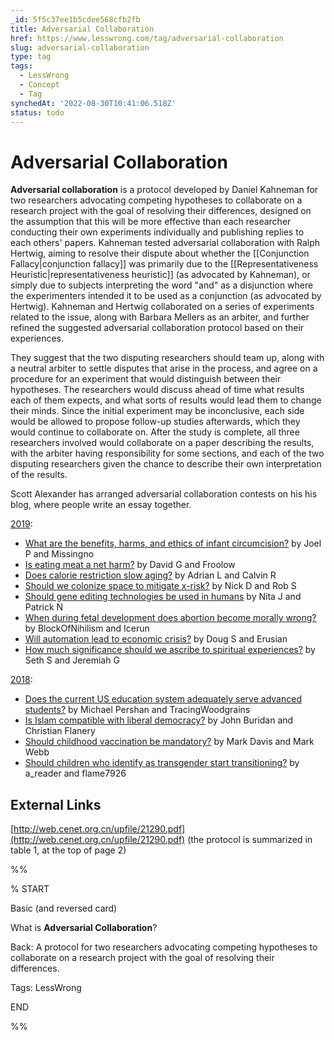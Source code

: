 ```yaml
---
_id: 5f5c37ee1b5cdee568cfb2fb
title: Adversarial Collaboration
href: https://www.lesswrong.com/tag/adversarial-collaboration
slug: adversarial-collaboration
type: tag
tags:
  - LessWrong
  - Concept
  - Tag
synchedAt: '2022-08-30T10:41:06.518Z'
status: todo
---
```


# Adversarial Collaboration

**Adversarial collaboration** is a protocol developed by Daniel Kahneman for two researchers advocating competing hypotheses to collaborate on a research project with the goal of resolving their differences, designed on the assumption that this will be more effective than each researcher conducting their own experiments individually and publishing replies to each others' papers. Kahneman tested adversarial collaboration with Ralph Hertwig, aiming to resolve their dispute about whether the [[Conjunction Fallacy|conjunction fallacy]] was primarily due to the [[Representativeness Heuristic|representativeness heuristic]] (as advocated by Kahneman), or simply due to subjects interpreting the word "and" as a disjunction where the experimenters intended it to be used as a conjunction (as advocated by Hertwig). Kahneman and Hertwig collaborated on a series of experiments related to the issue, along with Barbara Mellers as an arbiter, and further refined the suggested adversarial collaboration protocol based on their experiences.

They suggest that the two disputing researchers should team up, along with a neutral arbiter to settle disputes that arise in the process, and agree on a procedure for an experiment that would distinguish between their hypotheses. The researchers would discuss ahead of time what results each of them expects, and what sorts of results would lead them to change their minds. Since the initial experiment may be inconclusive, each side would be allowed to propose follow-up studies afterwards, which they would continue to collaborate on. After the study is complete, all three researchers involved would collaborate on a paper describing the results, with the arbiter having responsibility for some sections, and each of the two disputing researchers given the chance to describe their own interpretation of the results.

Scott Alexander has arranged adversarial collaboration contests on his his blog, where people write an essay together.

[2019](https://slatestarcodex.com/2020/01/13/2019-adversarial-collaboration-winners/):

- [What are the benefits, harms, and ethics of infant circumcision?](https://slatestarcodex.com/2019/12/10/acc-is-infant-circumcision-ethical/) by Joel P and Missingno
- [Is eating meat a net harm?](https://slatestarcodex.com/2019/12/11/acc-is-eating-meat-a-net-harm/) by David G and Froolow
- [Does calorie restriction slow aging?](https://slatestarcodex.com/2019/12/12/acc-does-calorie-restriction-slow-aging/) by Adrian L and Calvin R
- [Should we colonize space to mitigate x-risk?](https://slatestarcodex.com/2019/12/17/acc-should-we-colonize-space-to-mitigate-x-risk/) by Nick D and Rob S
- [Should gene editing technologies be used in humans](https://slatestarcodex.com/2019/12/18/acc-should-gene-editing-technologies-be-used-in-humans/) by Nita J and Patrick N
- [When during fetal development does abortion become morally wrong?](https://slatestarcodex.com/2019/12/19/acc-when-during-fetal-development-does-abortion-become-morally-wrong/) by BlockOfNihilism and Icerun
- [Will automation lead to economic crisis?](https://slatestarcodex.com/2019/12/23/acc-will-automation-lead-to-economic-crisis/) by Doug S and Erusian
- [How much significance should we ascribe to spiritual experiences?](https://slatestarcodex.com/2019/12/25/acc-how-much-significance-should-we-ascribe-to-spiritual-experiences/) by Seth S and Jeremiah G

[2018](https://slatestarcodex.com/2018/09/26/adversarial-collaboration-contest-results/):

- [Does the current US education system adequately serve advanced students?](https://slatestarcodex.com/2018/09/04/acc-entry-does-the-education-system-adequately-serve-advanced-students/) by Michael Pershan and TracingWoodgrains
- [Is Islam compatible with liberal democracy?](https://slatestarcodex.com/2018/09/05/acc-entry-are-islam-and-liberal-democracy-compatible/) by John Buridan and Christian Flanery
- [Should childhood vaccination be mandatory?](https://slatestarcodex.com/2018/09/06/acc-entry-should-childhood-vaccination-be-mandatory/) by Mark Davis and Mark Webb
- [Should children who identify as transgender start transitioning?](https://slatestarcodex.com/2018/09/08/acc-entry-should-transgender-children-transition/) by a_reader and flame7926

## External Links

[http://web.cenet.org.cn/upfile/21290.pdf](http://web.cenet.org.cn/upfile/21290.pdf) (the protocol is summarized in table 1, at the top of page 2)

%%

% START

Basic (and reversed card)

What is **Adversarial Collaboration**?

Back: A protocol for two researchers advocating competing hypotheses to collaborate on a research project with the goal of resolving their differences.

Tags: LessWrong

END

%%
